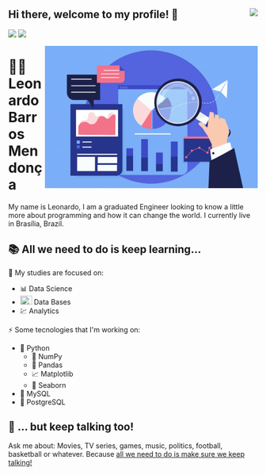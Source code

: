 ## Hi there, welcome to my profile! 👋 <img align='right' src="https://komarev.com/ghpvc/?username=leobmend&style=flat-square"  />

[<img src="https://img.shields.io/badge/-LinkedIn-blue?style=flat-square&logo=Linkedin&logoColor=white" />](https://www.linkedin.com/in/leonardobmendonca/) [<img src="https://img.shields.io/badge/Gmail-red?style=flat-square&logo=Gmail&logoColor=white" />](mailto:leo.bmendonca@gmail.com)



<a href="https://icons8.com/illustrations/illustration/marginalia-financial-report">
	<img width=430 align="right" src="https://github.com/leobmend/leobmend/blob/main/imgs/analytics.png">
</a>

# :man_technologist: Leonardo Barros Mendonça 

My name is Leonardo, I am a graduated Engineer looking to know a little more about programming and how it can change the world. I currently live in Brasília, Brazil.

## :books: All we need to do is keep learning...

 :dart: My studies are focused on:  
* :bar_chart: Data Science
* <img src="https://img.icons8.com/officexs/17/000000/database.png" width="24" height="18"> Data Bases
*  :chart: Analytics

:zap: Some tecnologies that I'm working on:
* :snake: Python
  * :1234: NumPy
  * :panda_face: Pandas
  * :chart_with_upwards_trend: Matplotlib
  * :ocean: Seaborn
* :dolphin: MySQL
* :elephant: PostgreSQL

## :speech_balloon: ... but keep talking too!

Ask me about: Movies, TV series, games, music, politics, football, basketball or whatever. Because [all we need to do is make sure we keep talking!](https://www.youtube.com/watch?v=wbOTkDn49qI)
